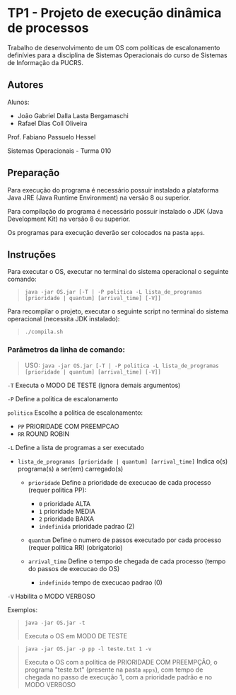 # TP1 - Projeto de execução dinâmica de processos

Trabalho de desenvolvimento de um OS com políticas de escalonamento definívies para a disciplina de Sistemas Operacionais do curso de Sistemas de Informação da PUCRS.

## Autores

Alunos:
- João Gabriel Dalla Lasta Bergamaschi
- Rafael Dias Coll Oliveira

Prof. Fabiano Passuelo Hessel

Sistemas Operacionais - Turma 010

## Preparação

Para execução do programa é necessário possuir instalado a plataforma Java JRE (Java Runtime Environment) na versão 8 ou superior.

Para compilação do programa é necessário possuir instalado o JDK (Java Development Kit) na versão 8 ou superior.

Os programas para execução deverão ser colocados na pasta `apps`.

## Instruções

Para executar o OS, executar no terminal do sistema operacional o seguinte comando:
> `java -jar OS.jar [-T | -P politica -L lista_de_programas [prioridade | quantum] [arrival_time] [-V]]`

Para recompilar o projeto, executar o seguinte script no terminal do sistema operacional (necessita JDK instalado):
> `./compila.sh`

### Parâmetros da linha de comando:

> USO: `java -jar OS.jar [-T | -P politica -L lista_de_programas [prioridade | quantum] [arrival_time] [-V]]`

`-T`              Executa o MODO DE TESTE (ignora demais argumentos)

`-P`              Define a politica de escalonamento

`politica`        Escolhe a politica de escalonamento:
+ `PP`             PRIORIDADE COM PREEMPCAO
+ `RR`             ROUND ROBIN

`-L`              Define a lista de programas a ser executado

+ `lista_de_programas [prioridade | quantum] [arrival_time]`
    Indica o(s) programa(s) a ser(em) carregado(s)

    + `prioridade`   Define a prioridade de execucao de cada processo (requer politica PP):
        + `0`          prioridade ALTA
        + `1`          prioridade MEDIA
        + `2`          prioridade BAIXA
        + `indefinida` prioridade padrao (2)
       
    + `quantum`      Define o numero de passos executado por cada processo (requer politica RR)
                     (obrigatorio)

    + `arrival_time` Define o tempo de chegada de cada processo (tempo do passos de execucao do OS)
        + `indefinido` tempo de execucao padrao (0)


`-V`              Habilita o MODO VERBOSO

Exemplos:
> `java -jar OS.jar -t`
> 
> Executa o OS em MODO DE TESTE

> `java -jar OS.jar -p pp -l teste.txt 1 -v`
> 
> Executa o OS com a política de PRIORIDADE COM PREEMPÇÃO, o programa "teste.txt" (presente na pasta `apps`), com tempo de chegada no passo de execução 1, com a prioridade padrão e no MODO VERBOSO
